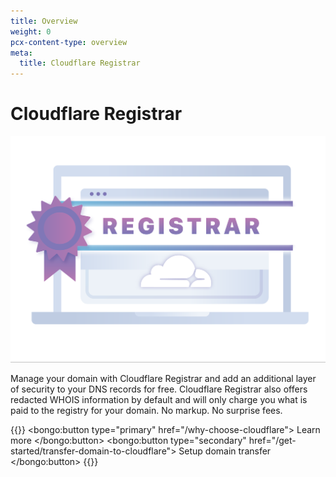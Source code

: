 ```yaml
---
title: Overview
weight: 0
pcx-content-type: overview
meta:
  title: Cloudflare Registrar
---
```


# Cloudflare Registrar

![Registrar Logo](./static/registrar-color-logo.png)

Manage your domain with Cloudflare Registrar and add an additional layer of security to your DNS records for free. Cloudflare Registrar also offers redacted WHOIS information by default and will only charge you what is paid to the registry for your domain. No markup. No surprise fees.

{{<button-group>}}
  <bongo:button type="primary" href="/why-choose-cloudflare">
    Learn more
  </bongo:button>
  <bongo:button type="secondary" href="/get-started/transfer-domain-to-cloudflare">
    Setup domain transfer
  </bongo:button>
{{</button-group>}}